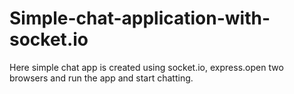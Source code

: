 # Simple-chat-application-with-socket.io
Here simple chat app is created using socket.io, express.open two browsers and run the app and start chatting.
